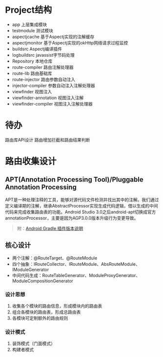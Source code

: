 # Project结构
- app 上层集成模块
- testmodule 测试模块
- aspectjcache 基于Aspectj实现的注解缓存
- aspectjmonitor 基于Aspectj实现的okHttp网络请求过程监控
- buildsrc Aspectj编译插件
- logbuildsrc javassist字节码处理
- Repository 本地仓库
- route-compiler 路由注解处理器
- route-lib 路由基础库
- route-injector 路由参数自动注入
- injector-compiler 参数自动注入注解处理器
- viewfinder 视图注入
- viewfinder-annotation 视图注入注解
- viewfinder-compiler 视图注入注解处理器

# 待办
路由库API设计
路由增加拦截和路由结果判断

# 路由收集设计
## APT(Annotation Processing Tool)/Pluggable Annotation Processing
APT是一种处理注释的工具，能够对源代码文件检测并找出其中的注解。我们通过定义编译期的注解，继承AbstractProcessor实现生成代码逻辑，借以生成的中间代码来完成收集路由表的功能。Android Studio 3.0之后android-apt切换成官方annotationProcessor，主要是因为AGP3.0.0版本升级行为变更导致。
> 附：[Android Gradle 插件版本说明](https://developer.android.google.cn/studio/releases/gradle-plugin.html)
## 核心设计
- 两个注解：@RouteTarget、@RouteModule
- 四个抽象：IRouteCollector、IRouteModule、AbsRouteModule、IModuleGenerator
- 中间代码生成：RouteTableGenerator、ModuleProxyGenerator、ModuleCompositionGenerator
### 设计思想
1. 收集各个模块的路由信息，形成模块内的路由表
2. 组合各模块的路由表，形成总路由表
3. 各模块可定制额外的路由规则
### 设计模式
1. 装饰模式（门面模式）
2. 构建者模式
